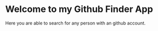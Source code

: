 # Welcome to my Github Finder App 
Here you are able to search for any person with an github account.
